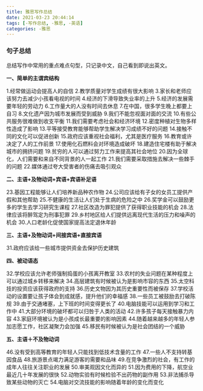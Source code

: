 ```yaml
---
title: 雅思写作总结
date: 2021-03-23 20:44:14
tags: [-写作总结, -雅思, -英语]
categories: -雅思
---
```


### **句子总结**
总结写作中常用的重点难点句型，只记录中文，自己看到即说出英文。
<!--more-->
**一、简单的主谓宾结构**

1.经常做运动会提高人的自信
2.教学质量对学生成绩有很大影响
3.家长和老师应该努力去减少小孩看电视的时间
4.经济的下滑导致失业率的上升
5.经济的发展需要年轻的劳动力
6.工作量大的人没有时间去休息
7.在中国，很多学生晚上都要上自习
8.文化遗产因为城市发展而受到威胁
9.我们不能忽视面对面的交流
10.有些公共服务很难做到收支平衡
11.我们需要考虑社会和经济环境
12.密度种植对生物多样性造成了影响
13.平等接受教育能够帮助学生解决学习成绩不好的问题
14.接触不同的文化可以促进创新
15.政府应该重视社会福利，尤其是医疗服务
16.教育或许决定了人的工作前景
17.使用化石燃料会对环境造成破坏
18.建造住宅楼有助于解决城市的拥挤问题
19.贫穷的人可以通过努力工作来提高其社会地位
20.因为全球化，人们需要和来自不同背景的人一起工作
21.我们需要采取措施去解决一些棘手的问题
22.媒体通过夸大受害者的伤痛去吸引观众

**二、主语+及物动词+宾语+宾语补足语**

23.基因工程能够让人们培养新品种农作物
24.公司应该给有子女的女员工提供产假和其他帮助
25.不健康的生活让人们处于生病的危险之中
26.奖学金可以鼓励更多的学生去学习研究生课程
27.社区改造为罪犯提供了获得职业技能的机会
28.法律应该将醉驾定为刑事犯罪
29.乡村地区给人们提供远离现代生活的压力和噪声的机会
30.人口老龄化促使国家提高法定退休年龄

**三、主语+及物动词+间接宾语+直接宾语**

31.政府应该给一些城市提供资金去保护历史建筑

**四、被动语态**

32.学校应该允许老师强制捣蛋的小孩离开教室
33.农村的失业问题在某种程度上可以通过城乡转移来解决
34.高层建筑有时候被认为是影响市容的东西
35.太空科技的投资应该获得政府的支持
36.历史文物因为其历史重要性而被保存
37.学校活动的设置要让孩子体会到成就感，提升他们的幸福感
38.一些员工被鼓励去打破陈规
39.由于交通堵塞，上下班的时间变得更长了
40.电脑技能可以运用到学习和工作中
41.大部分环境的破坏都可以归咎于人类的活动
42.许多孩子每天接触暴力内容
43.家庭环境被认为是小孩成长最重要的影响因素
44.随着越来越多的年轻人参加志愿工作，社区凝聚力会加强
45.移民有时候被认为是社会团结的一个威胁

**五、主语＋不及物动词**

46.没有受到高等教育的年轻人只能找到低技术含量的工作
47.一些人不支持转基因食品
48.旅游景点竭力满足游客的需要和品味
49.在竞争激烈的社会，有工作的成年人往往关注职业的发展
50.审美观因文化而异的
51.因为费用的下降，航空业最近几十年发展的很快
52.动物实验有时候检验不出药物的副作用
53.非法捕杀导致某些动物的灭亡
54.电脑对交流技能的影响随着年龄的变化而变化




